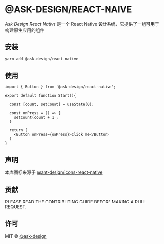# @ASK-DESIGN/REACT-NAIVE

_Ask Design React Native_ 是一个 React Native 设计系统，它提供了一组可用于构建原生应用的组件

## 安装
```bash
yarn add @ask-design/react-native
```

## 使用

```tsx
import { Button } from '@ask-design/react-native';

export default function Start(){

  const [count, setCount] = useState(0);

  const onPress = () => {
    setCount(count + 1);
  }

  return (
    <Button onPress={onPress}>Click me</Button>
  )
}
```

## 声明

本库图标来源于 [@ant-design/icons-react-native](https://rn.mobile.ant.design/components/icon-cn/)

## 贡献
PLEASE READ THE CONTRIBUTING GUIDE BEFORE MAKING A PULL REQUEST.

## 许可
MIT © [@ask-design](https://github.com/minjie-lock/ask-design.react-native)

